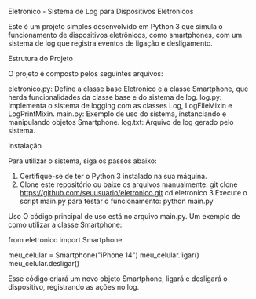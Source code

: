 Eletronico - Sistema de Log para Dispositivos Eletrônicos

Este é um projeto simples desenvolvido em Python 3 que simula o funcionamento de dispositivos eletrônicos, como smartphones, com um sistema de log que registra eventos de ligação e desligamento.

Estrutura do Projeto

O projeto é composto pelos seguintes arquivos:

eletronico.py: Define a classe base Eletronico e a classe Smartphone, que herda funcionalidades da classe base e do sistema de log.
log.py: Implementa o sistema de logging com as classes Log, LogFileMixin e LogPrintMixin.
main.py: Exemplo de uso do sistema, instanciando e manipulando objetos Smartphone.
log.txt: Arquivo de log gerado pelo sistema.

Instalação

Para utilizar o sistema, siga os passos abaixo:

1. Certifique-se de ter o Python 3 instalado na sua máquina.
2. Clone este repositório ou baixe os arquivos manualmente:
   git clone https://github.com/seuusuario/eletronico.git
   cd eletronico
3.Execute o script main.py para testar o funcionamento:
  python main.py

Uso
O código principal de uso está no arquivo main.py. Um exemplo de como utilizar a classe Smartphone:

  from eletronico import Smartphone

  meu_celular = Smartphone("iPhone 14")
  meu_celular.ligar()
  meu_celular.desligar()

Esse código criará um novo objeto Smartphone, ligará e desligará o dispositivo, registrando as ações no log.


